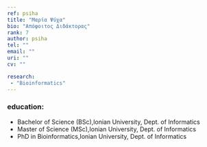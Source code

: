 ```yaml
---
ref: psiha
title: "Μαρία Ψύχα"
bio: "Απόφοιτος Διδάκτορας"
rank: 7
author: psiha
tel: ""
email: ""
uri: ""
cv: ""

research:
 - "Bioinformatics"
---
```


### education:
 - Bachelor of Science (BSc),Ionian University, Dept. of Informatics
 - Master of Science (MSc),Ionian University, Dept. of Informatics
 - PhD in Bioinformatics,Ionian University, Dept. of Informatics
